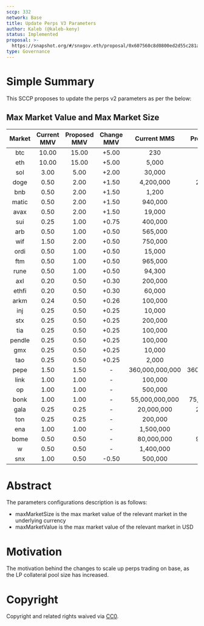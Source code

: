```yaml
---
sccp: 332
network: Base
title: Update Perps V3 Parameters
author: Kaleb (@kaleb-keny)
status: Implemented
proposal: >-
  https://snapshot.org/#/snxgov.eth/proposal/0x607560c8d0800ed2d55c281afc7b122aa27ed810a163c1e95461f70d9f2be83b
type: Governance
---
```


# Simple Summary

This SCCP proposes to update the perps v2 parameters as per the below:

## Max Market Value and Max Market Size

| **Market** | **Current MMV** | **Proposed MMV** | **Change MMV** | **Current MMS** | **Proposed MMS** |  **Change MMS** |
|:----------:|:---------------:|:----------------:|:--------------:|:---------------:|:----------------:|:---------------:|
|     btc    |      10.00      |       15.00      |      +5.00     |       230       |        400       |       +170      |
|     eth    |      10.00      |       15.00      |      +5.00     |      5,000      |      10,000      |      +5,000     |
|     sol    |       3.00      |       5.00       |      +2.00     |      30,000     |      60,000      |     +30,000     |
|    doge    |       0.50      |       2.00       |      +1.50     |    4,200,000    |    25,000,000    |   +20,800,000   |
|     bnb    |       0.50      |       2.00       |      +1.50     |      1,200      |       7,000      |      +5,800     |
|    matic   |       0.50      |       2.00       |      +1.50     |     940,000     |     6,000,000    |    +5,060,000   |
|    avax    |       0.50      |       2.00       |      +1.50     |      19,000     |      100,000     |     +81,000     |
|     sui    |       0.25      |       1.00       |      +0.75     |     400,000     |     2,000,000    |    +1,600,000   |
|     arb    |       0.50      |       1.00       |      +0.50     |     565,000     |     2,000,000    |    +1,435,000   |
|     wif    |       1.50      |       2.00       |      +0.50     |     750,000     |     1,500,000    |     +750,000    |
|    ordi    |       0.50      |       1.00       |      +0.50     |      15,000     |      50,000      |     +35,000     |
|     ftm    |       0.50      |       1.00       |      +0.50     |     965,000     |     2,000,000    |    +1,035,000   |
|    rune    |       0.50      |       1.00       |      +0.50     |      94,300     |      300,000     |     +205,700    |
|     axl    |       0.20      |       0.50       |      +0.30     |     200,000     |     1,000,000    |     +800,000    |
|    ethfi   |       0.20      |       0.50       |      +0.30     |      60,000     |      300,000     |     +240,000    |
|    arkm    |       0.24      |       0.50       |      +0.26     |     100,000     |      400,000     |     +300,000    |
|     inj    |       0.25      |       0.50       |      +0.25     |      10,000     |      40,000      |     +30,000     |
|     stx    |       0.25      |       0.50       |      +0.25     |     200,000     |      500,000     |     +300,000    |
|     tia    |       0.25      |       0.50       |      +0.25     |     100,000     |      120,000     |     +20,000     |
|   pendle   |       0.25      |       0.50       |      +0.25     |     100,000     |      200,000     |     +100,000    |
|     gmx    |       0.25      |       0.50       |      +0.25     |      10,000     |      35,000      |     +25,000     |
|     tao    |       0.25      |       0.50       |      +0.25     |      2,000      |       3,000      |      +1,000     |
|    pepe    |       1.50      |       1.50       |        -       | 360,000,000,000 |  360,000,000,000 |        -        |
|    link    |       1.00      |       1.00       |        -       |     100,000     |      120,000     |     +20,000     |
|     op     |       1.00      |       1.00       |        -       |     500,000     |      750,000     |     +250,000    |
|    bonk    |       1.00      |       1.00       |        -       |  55,000,000,000 |  75,000,000,000  | +20,000,000,000 |
|    gala    |       0.25      |       0.25       |        -       |    20,000,000   |    20,000,000    |        -        |
|     ton    |       0.25      |       0.25       |        -       |     200,000     |      200,000     |        -        |
|     ena    |       1.00      |       1.00       |        -       |    1,500,000    |     3,000,000    |    +1,500,000   |
|    bome    |       0.50      |       0.50       |        -       |    80,000,000   |    90,000,000    |   +10,000,000   |
|      w     |       0.50      |       0.50       |        -       |    1,400,000    |     2,000,000    |     +600,000    |
|     snx    |       1.00      |       0.50       |      -0.50     |     500,000     |      500,000     |        -        |

# Abstract

The parameters configurations description is as follows:
- maxMarketSize is the max market value of the relevant market in the underlying currency
- maxMarketValue is the max market value of the relevant market in USD

# Motivation

The motivation behind the changes to scale up perps trading on base, as the LP collateral pool size has increased. 

# Copyright

Copyright and related rights waived via [CC0](https://creativecommons.org/publicdomain/zero/1.0/).


